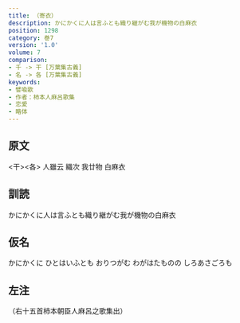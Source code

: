```yaml
---
title: （寄衣）
description: かにかくに人は言ふとも織り継がむ我が機物の白麻衣
position: 1298
category: 巻7
version: '1.0'
volume: 7
comparison:
- 千 -> 干 [万葉集古義]
- 名 -> 各 [万葉集古義]
keywords:
- 譬喩歌
- 作者：柿本人麻呂歌集
- 恋愛
- 略体
---
```


## 原文

<干><各> 人雖云 織次 我廿物 白麻衣

## 訓読

かにかくに人は言ふとも織り継がむ我が機物の白麻衣

## 仮名

かにかくに ひとはいふとも おりつがむ わがはたものの しろあさごろも

## 左注

（右十五首柿本朝臣人麻呂之歌集出）
